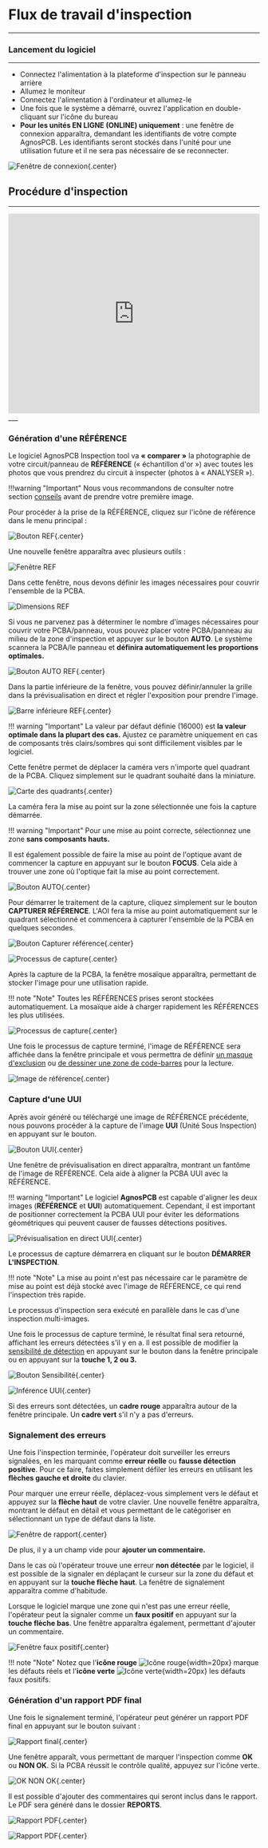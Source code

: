 # **Flux de travail d'inspection**
___

### **Lancement du logiciel**
___

- Connectez l'alimentation à la plateforme d'inspection sur le panneau arrière
- Allumez le moniteur
- Connectez l'alimentation à l'ordinateur et allumez-le
- Une fois que le système a démarré, ouvrez l'application en double-cliquant sur l'icône du bureau
- **Pour les unités EN LIGNE (ONLINE) uniquement** : une fenêtre de connexion apparaîtra, demandant les identifiants de votre compte AgnosPCB. Les identifiants seront stockés dans l'unité pour une utilisation future et il ne sera pas nécessaire de se reconnecter.

![Fenêtre de connexion](../assets/v7/uui-login.png){.center}

## **Procédure d'inspection**

___

<iframe width="100%" height="400" src="https://www.youtube.com/embed/FirteJF0U1E?si=IiWu4CkiELWYecYR" title="YouTube video player" frameborder="0" allow="accelerometer; autoplay; clipboard-write; encrypted-media; gyroscope; picture-in-picture; web-share" referrerpolicy="strict-origin-when-cross-origin" allowfullscreen></iframe>
___

### **Génération d'une RÉFÉRENCE**

Le logiciel AgnosPCB Inspection tool va **« comparer »** la photographie de votre circuit/panneau de **RÉFÉRENCE** (« échantillon d'or ») avec toutes les photos que vous prendrez du circuit à inspecter (photos à « ANALYSER »).

!!!warning "Important"
    Nous vous recommandons de consulter notre section [conseils](../help/Tips.md) avant de prendre votre première image.

Pour procéder à la prise de la RÉFÉRENCE, cliquez sur l'icône de référence dans le menu principal :

![Bouton REF](../assets/v7/ui-button9.png){.center}

Une nouvelle fenêtre apparaîtra avec plusieurs outils :

![Fenêtre REF](../assets/v7/uui-ref_livepreview.png)

Dans cette fenêtre, nous devons définir les images nécessaires pour couvrir l'ensemble de la PCBA.

![Dimensions REF](../assets/v7/uui-ref_livepreview-dimensions.png)

Si vous ne parvenez pas à déterminer le nombre d'images nécessaires pour couvrir votre PCBA/panneau, vous pouvez placer votre PCBA/panneau au milieu de la zone d'inspection et appuyer sur le bouton **AUTO**. Le système scannera la PCBA/le panneau et **définira automatiquement les proportions optimales.**

![Bouton AUTO REF](../assets/v7/uui-ref_livepreview-auto.png){.center}

Dans la partie inférieure de la fenêtre, vous pouvez définir/annuler la grille dans la prévisualisation en direct et régler l'exposition pour prendre l'image.

![Barre inférieure REF](../assets/v7/uui-ref_livepreview-exposure.png){.center}

!!! warning "Important"
    La valeur par défaut définie (16000) est **la valeur optimale dans la plupart des cas.** Ajustez ce paramètre uniquement en cas de composants très clairs/sombres qui sont difficilement visibles par le logiciel. 



Cette fenêtre permet de déplacer la caméra vers n'importe quel quadrant de la PCBA. Cliquez simplement sur le quadrant souhaité dans la miniature.

![Carte des quadrants](../assets/v7/uui-ref_livepreview-map.png){.center}

La caméra fera la mise au point sur la zone sélectionnée une fois la capture démarrée.

!!! warning "Important"
    Pour une mise au point correcte, sélectionnez une zone **sans composants hauts.**

Il est également possible de faire la mise au point de l'optique avant de commencer la capture en appuyant sur le bouton **FOCUS**. Cela aide à trouver une zone où l'optique fait la mise au point correctement.

![Bouton AUTO](../assets/v7/uui-ref_livepreview-focus.png){.center}

Pour démarrer le traitement de la capture, cliquez simplement sur le bouton **CAPTURER RÉFÉRENCE**. L'AOI fera la mise au point automatiquement sur le quadrant sélectionné et commencera à capturer l'ensemble de la PCBA en quelques secondes.

![Bouton Capturer référence](../assets/v7/uui-ref_livepreview-capture.png){.center}

![Processus de capture](../assets/v7/uui-ref_stitching.png){.center}

Après la capture de la PCBA, la fenêtre mosaïque apparaîtra, permettant de stocker l'image pour une utilisation rapide.

!!! note "Note"
    Toutes les RÉFÉRENCES prises seront stockées automatiquement. La mosaïque aide à charger rapidement les RÉFÉRENCES les plus utilisées.

![Processus de capture](../assets/v7/ui-mosaic_after_ref.png){.center}

Une fois le processus de capture terminé, l'image de RÉFÉRENCE sera affichée dans la fenêtre principale et vous permettra de définir [un masque d'exclusion](Set_exclusion_area.md) ou [de dessiner une zone de code-barres](Barcode_reader.md) pour la lecture.

![Image de référence](../assets/v7/ui-reference.png){.center}

### **Capture d'une UUI**

Après avoir généré ou téléchargé une image de RÉFÉRENCE précédente, nous pouvons procéder à la capture de l'image **UUI** (Unité Sous Inspection) en appuyant sur le bouton.

![Bouton UUI](../assets/v7/ui-button11.png){.center}

Une fenêtre de prévisualisation en direct apparaîtra, montrant un fantôme de l'image de RÉFÉRENCE. Cela aide à aligner la PCBA UUI avec la RÉFÉRENCE.

!!! warning "Important"
    Le logiciel **AgnosPCB** est capable d'aligner les deux images (**RÉFÉRENCE** et **UUI**) automatiquement. Cependant, il est important de positionner correctement la PCBA UUI pour éviter les déformations géométriques qui peuvent causer de fausses détections positives.

![Prévisualisation en direct UUI](../assets/v7/ui-uui_preview.png){.center}

Le processus de capture démarrera en cliquant sur le bouton **DÉMARRER L'INSPECTION**.

!!! note "Note"
    La mise au point n'est pas nécessaire car le paramètre de mise au point est déjà stocké avec l'image de RÉFÉRENCE, ce qui rend l'inspection très rapide.

Le processus d'inspection sera exécuté en parallèle dans le cas d'une inspection multi-images.

Une fois le processus de capture terminé, le résultat final sera retourné, affichant les erreurs détectées s'il y en a. Il est possible de modifier la [sensibilité de détection](Set_sensitivity.md) en appuyant sur le bouton dans la fenêtre principale ou en appuyant sur la **touche 1, 2 ou 3.**

![Bouton Sensibilité](../assets/v7/ui-button6.png){.center}

![Inférence UUI](../assets/v7/ui-uui_report.png){.center}

Si des erreurs sont détectées, un **cadre rouge** apparaîtra autour de la fenêtre principale. Un **cadre vert** s'il n'y a pas d'erreurs.

### **Signalement des erreurs**

Une fois l'inspection terminée, l'opérateur doit surveiller les erreurs signalées, en les marquant comme **erreur réelle** ou **fausse détection positive**.
Pour ce faire, faites simplement défiler les erreurs en utilisant les **flèches gauche et droite** du clavier.

Pour marquer une erreur réelle, déplacez-vous simplement vers le défaut et appuyez sur la **flèche haut** de votre clavier. Une nouvelle fenêtre apparaîtra, montrant le défaut en détail et vous permettant de le catégoriser en sélectionnant un type de défaut dans la liste.

![Fenêtre de rapport](../assets/v7/ui-report.png){.center}

De plus, il y a un champ vide pour **ajouter un commentaire.**

Dans le cas où l'opérateur trouve une erreur **non détectée** par le logiciel, il est possible de la signaler en déplaçant le curseur sur la zone du défaut et en appuyant sur la **touche flèche haut**. La fenêtre de signalement apparaîtra comme d'habitude. 

Lorsque le logiciel marque une zone qui n'est pas une erreur réelle, l'opérateur peut la signaler comme un **faux positif** en appuyant sur la **touche flèche bas**. Une fenêtre apparaîtra également, permettant d'ajouter un commentaire.

![Fenêtre faux positif](../assets/v7/ui-fp_report.png){.center}

!!! note "Note"
    Notez que l'**icône rouge** ![Icône rouge](../assets/v7/ui-report_red.png){width=20px} marque les défauts réels et l'**icône verte** ![Icône verte](../assets/v7/ui-report_green.png){width=20px} les défauts faux positifs.

### **Génération d'un rapport PDF final**

Une fois le signalement terminé, l'opérateur peut générer un rapport PDF final en appuyant sur le bouton suivant :

![Rapport final](../assets/v7/ui-button8.png){.center}

Une fenêtre apparaît, vous permettant de marquer l'inspection comme **OK** ou **NON OK**. Si la PCBA réussit le contrôle qualité, appuyez sur l'icône verte.

![OK NON OK](../assets/v7/ui-finish_inspection.png){.center}

Il est possible d'ajouter des commentaires qui seront inclus dans le rapport. Le PDF sera généré dans le dossier **REPORTS**.

![Rapport PDF](../assets/v7/pdf-report1.png){.center}

![Rapport PDF](../assets/v7/pdf-report2.png){.center}